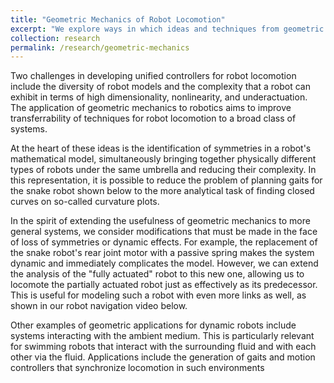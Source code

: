 ```yaml
---
title: "Geometric Mechanics of Robot Locomotion"
excerpt: "We explore ways in which ideas and techniques from geometric mechanics can be applied to underactuated and dynamic robot systems with an eye toward locomotion."
collection: research
permalink: /research/geometric-mechanics
---
```


Two challenges in developing unified controllers for robot locomotion include the diversity of robot models and the complexity that a robot can exhibit in terms of high dimensionality, nonlinearity, and underactuation. The application of geometric mechanics to robotics aims to improve transferrability of techniques for robot locomotion to a broad class of systems. 

At the heart of these ideas is the identification of symmetries in a robot's mathematical model, simultaneously bringing together physically different types of robots under the same umbrella and reducing their complexity. In this representation, it is possible to reduce the problem of planning gaits for the snake robot shown below to the more analytical task of finding closed curves on so-called curvature plots.

In the spirit of extending the usefulness of geometric mechanics to more general systems, we consider modifications that must be made in the face of loss of symmetries or dynamic effects. For example, the replacement of the snake robot's rear joint motor with a passive spring makes the system dynamic and immediately complicates the model. However, we can extend the analysis of the "fully actuated" robot to this new one, allowing us to locomote the partially actuated robot just as effectively as its predecessor. This is useful for modeling such a robot with even more links as well, as shown in our robot navigation video below.

Other examples of geometric applications for dynamic robots include systems interacting with the ambient medium. This is particularly relevant for swimming robots that interact with the surrounding fluid and with each other via the fluid. Applications include the generation of gaits and motion controllers that synchronize locomotion in such environments
